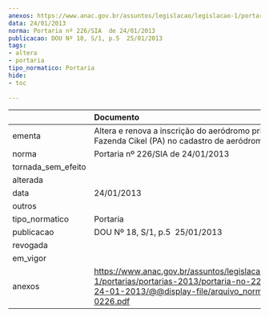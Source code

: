 ```yaml
---
anexos: https://www.anac.gov.br/assuntos/legislacao/legislacao-1/portarias/portarias-2013/portaria-no-226-sia-de-24-01-2013/@@display-file/arquivo_norma/PA2013-0226.pdf
data: 24/01/2013
norma: Portaria nº 226/SIA  de 24/01/2013
publicacao: DOU Nº 18, S/1, p.5  25/01/2013
tags:
- altera
- portaria
tipo_normatico: Portaria
hide: 
- toc 
 
---
```


|                    | Documento                                                                                                                                                        |
|:-------------------|:-----------------------------------------------------------------------------------------------------------------------------------------------------------------|
| ementa             | Altera e renova a inscrição do aeródromo privado Fazenda Cikel (PA) no cadastro de aeródromos.                                                                   |
| norma              | Portaria nº 226/SIA  de 24/01/2013                                                                                                                               |
| tornada_sem_efeito |                                                                                                                                                                  |
| alterada           |                                                                                                                                                                  |
| data               | 24/01/2013                                                                                                                                                       |
| outros             |                                                                                                                                                                  |
| tipo_normatico     | Portaria                                                                                                                                                         |
| publicacao         | DOU Nº 18, S/1, p.5  25/01/2013                                                                                                                                  |
| revogada           |                                                                                                                                                                  |
| em_vigor           |                                                                                                                                                                  |
| anexos             | https://www.anac.gov.br/assuntos/legislacao/legislacao-1/portarias/portarias-2013/portaria-no-226-sia-de-24-01-2013/@@display-file/arquivo_norma/PA2013-0226.pdf |